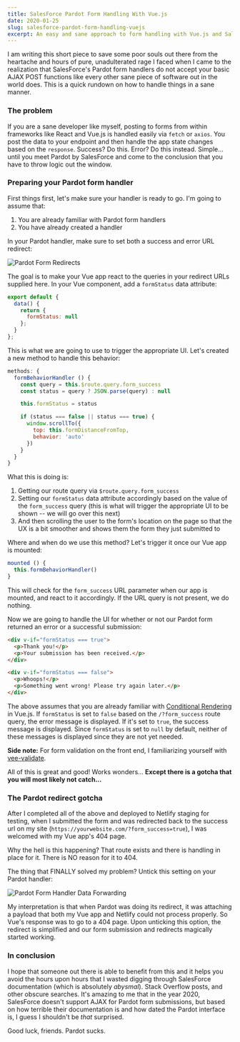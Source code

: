 ```yaml
---
title: SalesForce Pardot Form Handling With Vue.js
date: 2020-01-25
slug: salesforce-pardot-form-handling-vuejs
excerpt: An easy and sane approach to form handling with Vue.js and SalesForce Pardot
---
```


I am writing this short piece to save some poor souls out there from the heartache and hours of pure, unadulterated rage I faced when I came to the realization that SalesForce's Pardot form handlers do not accept your basic AJAX POST functions like every other sane piece of software out in the world does. This is a quick rundown on how to handle things in a sane manner.

### The problem

If you are a sane developer like myself, posting to forms from within frameworks like React and Vue.js is handled easily via `fetch` or `axios`. You post the data to your endpoint and then handle the app state changes based on the `response`. Success? Do this. Error? Do this instead. Simple... until you meet Pardot by SalesForce and come to the conclusion that you have to throw logic out the window.

### Preparing your Pardot form handler

First things first, let's make sure your handler is ready to go. I'm going to assume that:

1. You are already familiar with Pardot form handlers
2. You have already created a handler

In your Pardot handler, make sure to set both a success and error URL redirect:

![Pardot Form Redirects](/journal/sf-pardot-redirect-urls.png)

The goal is to make your Vue app react to the queries in your redirect URLs supplied here. In your Vue component, add a `formStatus` data attribute:

```js
export default {
  data() {
    return {
      formStatus: null
    };
  }
};
```

This is what we are going to use to trigger the appropriate UI. Let's created a new method to handle this behavior:

```js
methods: {
  formBehaviorHandler () {
    const query = this.$route.query.form_success
    const status = query ? JSON.parse(query) : null

    this.formStatus = status

    if (status === false || status === true) {
      window.scrollTo({
        top: this.formDistanceFromTop,
        behavior: 'auto'
      })
    }
  }
}
```

What this is doing is:

1. Getting our route query via `$route.query.form_success`
2. Setting our `formStatus` data attribute accordingly based on the value of the `form_success` query (this is what will trigger the appropriate UI to be shown -- we will go over this next)
3. And then scrolling the user to the form's location on the page so that the UX is a bit smoother and shows them the form they just submitted to

Where and when do we use this method? Let's trigger it once our Vue app is mounted:

```js
mounted () {
  this.formBehaviorHandler()
}
```

This will check for the `form_success` URL parameter when our app is mounted, and react to it accordingly. If the URL query is not present, we do nothing.

Now we are going to handle the UI for whether or not our Pardot form returned an error or a successful submission:

```html
<div v-if="formStatus === true">
  <p>Thank you!</p>
  <p>Your submission has been received.</p>
</div>

<div v-if="formStatus === false">
  <p>Whoops!</p>
  <p>Something went wrong! Please try again later.</p>
</div>
```

The above assumes that you are already familiar with [Conditional Rendering](https://vuejs.org/v2/guide/conditional.html "Conditional Rendering in Vue.js") in Vue.js. If `formStatus` is set to `false` based on the `/?form_success` route query, the error message is displayed. If it's set to `true`, the success message is displayed. Since `formStatus` is set to `null` by default, neither of these messages is displayed since they are not yet needed.

**Side note:** For form validation on the front end, I familiarizing yourself with [vee-validate](https://logaretm.github.io/vee-validate/ "VeeValidate - Template Based Form Validation Framework for Vue.js ").

All of this is great and good! Works wonders... **Except there is a gotcha that you will most likely not catch...**

### The Pardot redirect gotcha

After I completed all of the above and deployed to Netlify staging for testing, when I submitted the form and was redirected back to the success url on my site (`https://yourwebsite.com/?form_success=true`), I was welcomed with my Vue app's 404 page.

Why the hell is this happening? That route exists and there is handling in place for it. There is NO reason for it to 404.

The thing that FINALLY solved my problem? Untick this setting on your Pardot handler:

![Pardot Form Handler Data Forwarding](/journal/sf-pardot-data-forwarding.png)

My interpretation is that when Pardot was doing its redirect, it was attaching a payload that both my Vue app and Netlify could not process properly. So Vue's response was to go to a 404 page. Upon unticking this option, the redirect is simplified and our form submission and redirects magically started working.

### In conclusion

I hope that someone out there is able to benefit from this and it helps you avoid the hours upon hours that I wasted digging through SalesForce documentation (which is absolutely _abysmal_). Stack Overflow posts, and other obscure searches. It's amazing to me that in the year 2020, SalesForce doesn't support AJAX for Pardot form submissions, but based on how terrible their documentation is and how dated the Pardot interface is, I guess I shouldn't be _that_ surprised.

Good luck, friends. Pardot sucks.
